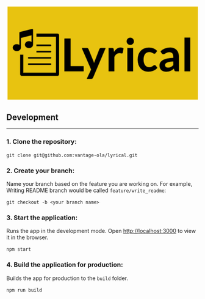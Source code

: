 
![logo](./src/img/logo-3.png)

## Development
---
### 1. Clone the repository:
```shell
git clone git@github.com:vantage-ola/lyrical.git
```
### 2. Create your branch:
Name your branch based on the feature you are working on. For example, Writing README branch would be called `feature/write_readme`:
```shell
git checkout -b <your branch name>
```
### 3. Start the application:
Runs the app in the development mode.
Open [http://localhost:3000](http://localhost:3000) to view it in the browser.
```shell
npm start
```
### 4. Build the application for production:

Builds the app for production to the `build` folder.
```shell
npm run build
```
